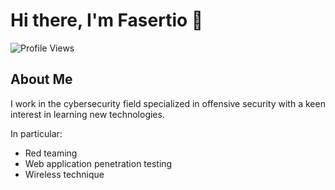# Hi there, I'm Fasertio 👋

![Profile Views](https://komarev.com/ghpvc/?username=Fasertio&color=blue)

## About Me

I work in the cybersecurity field specialized in offensive security with a keen interest in learning new technologies.

In particular: 

- Red teaming
- Web application penetration testing
- Wireless technique
